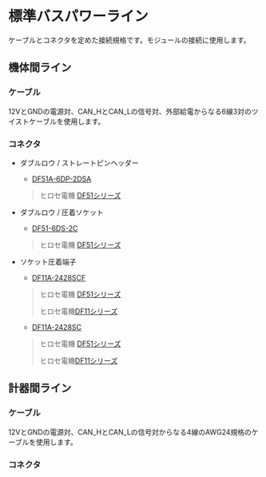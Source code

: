 # 標準バスパワーライン

ケーブルとコネクタを定めた接続規格です。モジュールの接続に使用します。
## 機体間ライン

### ケーブル

12VとGNDの電源対、CAN_HとCAN_Lの信号対、外部給電からなる6線3対のツイストケーブルを使用します。

### コネクタ

- ダブルロウ / ストレートピンヘッダー
  - [DF51A-6DP-2DSA](https://www.hirose.com/ja/product/p/CL0543-5044-0-00)
  > ヒロセ電機 [DF51シリーズ](https://www.hirose.com/ja/product/document?clcode=CL0543-5044-0-00&productname=DF51A-6DP-2DSA&series=DF51&documenttype=Catalog&lang=ja&documentid=D167756_ja)

- ダブルロウ / 圧着ソケット
  - [DF51-6DS-2C](https://www.hirose.com/product/p/CL0543-5031-0-00)
  > ヒロセ電機 [DF51シリーズ](https://www.hirose.com/ja/product/document?clcode=CL0543-5044-0-00&productname=DF51A-6DP-2DSA&series=DF51&documenttype=Catalog&lang=ja&documentid=D167756_ja)

- ソケット圧着端子
  - [DF11A-2428SCF](https://www.hirose.com/ja/product/p/CL0543-0634-9-00)
  > ヒロセ電機 [DF51シリーズ ](https://www.hirose.com/ja/product/document?clcode=CL0543-5044-0-00&productname=DF51A-6DP-2DSA&series=DF51&documenttype=Catalog&lang=ja&documentid=D167756_ja)
  > 
  > ヒロセ電機[DF11シリーズ](https://www.hirose.com/ja/product/document?clcode=CL0543-0635-1-00&productname=DF11A-2428SC&series=DF11&documenttype=Catalog&lang=ja&documentid=jd_DF11_CAT)
  - [DF11A-2428SC](https://www.hirose.com/ja/product/p/CL0543-0635-1-00)
  > ヒロセ電機 [DF51シリーズ ](https://www.hirose.com/ja/product/document?clcode=CL0543-5044-0-00&productname=DF51A-6DP-2DSA&series=DF51&documenttype=Catalog&lang=ja&documentid=D167756_ja)
  > 
  > ヒロセ電機[DF11シリーズ](https://www.hirose.com/ja/product/document?clcode=CL0543-0635-1-00&productname=DF11A-2428SC&series=DF11&documenttype=Catalog&lang=ja&documentid=jd_DF11_CAT)

## 計器間ライン

### ケーブル

12VとGNDの電源対、CAN_HとCAN_Lの信号対からなる4線のAWG24規格のケーブルを使用します。
### コネクタ


